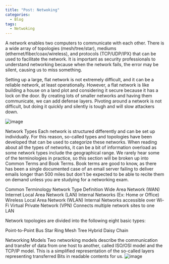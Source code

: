 ```yaml
---
title: "Post: Netwoking"
categories:
  - Blog
tags:
  - Netwoking
---
```


A network enables two computers to communicate with each other. There is a wide array of topologies (mesh/tree/star), mediums (ethernet/fiber/coax/wireless), and protocols (TCP/UDP/IPX) that can be used to facilitate the network. It is important as security professionals to understand networking because when the network fails, the error may be silent, causing us to miss something.

Setting up a large, flat network is not extremely difficult, and it can be a reliable network, at least operationally. However, a flat network is like building a house on a land plot and considering it secure because it has a lock on the door. By creating lots of smaller networks and having them communicate, we can add defense layers. Pivoting around a network is not difficult, but doing it quickly and silently is tough and will slow attackers down.

![image](https://github.com/user-attachments/assets/91c8399c-1c4d-4b51-9c94-46d8cd714050)

Network Types
Each network is structured differently and can be set up individually. For this reason, so-called types and topologies have been developed that can be used to categorize these networks. When reading about all the types of networks, it can be a bit of information overload as some network types include the geographical range. We rarely hear some of the terminologies in practice, so this section will be broken up into Common Terms and Book Terms. Book terms are good to know, as there has been a single documented case of an email server failing to deliver emails longer than 500 miles but don't be expected to be able to recite them on demand unless you are studying for a networking exam.

Common Terminology
Network Type	Definition
Wide Area Network (WAN)	Internet
Local Area Network (LAN)	Internal Networks (Ex: Home or Office)
Wireless Local Area Network (WLAN)	Internal Networks accessible over Wi-Fi
Virtual Private Network (VPN)	Connects multiple network sites to one LAN

Network topologies are divided into the following eight basic types:

Point-to-Point	Bus
Star	Ring
Mesh	Tree
Hybrid	Daisy Chain

Networking Models
Two networking models describe the communication and transfer of data from one host to another, called ISO/OSI model and the TCP/IP model. This is a simplified representation of the so-called layers representing transferred Bits in readable contents for us.
![image](https://github.com/user-attachments/assets/2a1fafd5-e22a-4627-9d0c-a13861179c0e)

